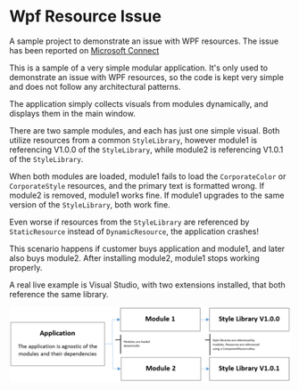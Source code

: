 # Wpf Resource Issue

A sample project to demonstrate an issue with WPF resources. The issue has been reported on [Microsoft Connect](https://connect.microsoft.com/VisualStudio/feedback/details/2993889/wpf-fails-to-load-resources-if-two-versions-of-the-same-assembly-are-loded)

This is a sample of a very simple modular application. 
It's only used to demonstrate an issue with WPF resources, so the code is kept very simple and does not follow any architectural patterns. 

The application simply collects visuals from modules dynamically, and displays them in the main window.

There are two sample modules, and each has just one simple visual. 
Both utilize resources from a common `StyleLibrary`, however module1 is referencing V1.0.0 of the `StyleLibrary`, while module2 is referencing V1.0.1 of the `StyleLibrary`.

When both modules are loaded, module1 fails to load the `CorporateColor` or `CorporateStyle` resources, and the primary text is formatted wrong. 
If module2 is removed, module1 works fine. If module1 upgrades to the same version of the `StyleLibrary`, both work fine.

Even worse if resources from the `StyleLibrary` are referenced by `StaticResource` instead of `DynamicResource`, the application crashes!

This scenario happens if customer buys application and module1, and later also buys module2. 
After installing module2, module1 stops working properly.

A real live example is Visual Studio, with two extensions installed, that both reference the same library.

![sample](https://github.com/tom-englert/WpfResourceIssue/blob/master/sample.png)
